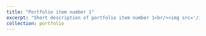 ```yaml
---
title: "Portfolio item number 1"
excerpt: "Short description of portfolio item number 1<br/><img src='/images/500x300.png'>"
collection: portfolio
---
```


